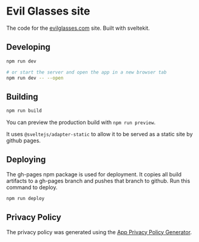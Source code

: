 # Evil Glasses site

The code for the [evilglasses.com](https://evilglasses.com) site. Built with sveltekit.

## Developing

```bash
npm run dev

# or start the server and open the app in a new browser tab
npm run dev -- --open
```

## Building

```bash
npm run build
```

You can preview the production build with `npm run preview`.

It uses `@sveltejs/adapter-static` to allow it to be served as a static site by github pages.

## Deploying

The gh-pages npm package is used for deployment. It copies all build
artifacts to a gh-pages branch and pushes that branch to github. Run
this command to deploy.

```bash
npm run deploy
```

## Privacy Policy

The privacy policy was generated using the [App Privacy Policy Generator](https://app-privacy-policy-generator.firebaseapp.com/).

